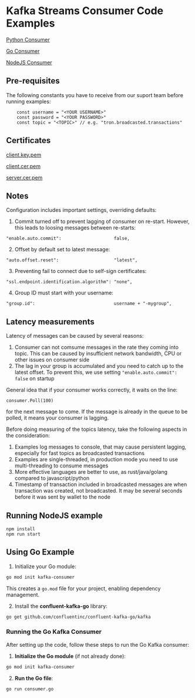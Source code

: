# Kafka Streams Consumer Code Examples

[Python Consumer](/consumer.py)

[Go Consumer](/consumer.go)

[NodeJS Consumer](/consumer.js)


## Pre-requisites

The following constants you have to receive from our suport team before running examples:

```
	const username = "<YOUR USERNAME>"
	const password = "<YOUR PASSWORD>"
	const topic = "<TOPIC>" // e.g. "tron.broadcasted.transactions"
```

## Certificates

[client.key.pem](/client.key.pem)

[client.cer.pem](/client.cer.pem)

[server.cer.pem](/server.cer.pem)

## Notes

Configuration includes important settings, overriding defaults:

1. Commit turned off to prevent lagging of consumer on re-start. However, this leads to loosing messages between re-starts:
```
"enable.auto.commit":                    false,
```

2. Offset by default set to latest message:

```
"auto.offset.reset":                     "latest",
```

3. Preventing fail to connect due to self-sign certificates:

```
"ssl.endpoint.identification.algorithm": "none",
```

4. Group ID must start with your username:

```
"group.id":                              username + "-mygroup",
```

## Latency measurements

Latency of messages can be caused by several reasons:

1. Consumer can not comsume messages in the rate they coming into topic. This can be caused by insufficient network bandwidth, CPU or other issues on consumer side
2. The lag in your group is accumulated and you need to catch up to the latest offset. To prevent this, we use setting ```"enable.auto.commit": false``` on startup

General idea that if your consumer works correctly, it waits on the line:

```
consumer.Poll(100)
```

for the next message to come. If the message is already in the queue to be polled, it means your consumer is lagging.

Before doing measuring of the topics latency, take the following aspects in the consideration:

1. Examples log messages to console, that may cause persistent lagging, especially for fast topics as broadcasted transactions
2. Examples are single-threaded, in production mode you  need to use multi-threading to consume messages
3. More effective languages are better to use, as rust/java/golang compared to javascript/python
4. Timestamp of transaction included in broadcasted messages are when transaction was created, not broadcasted. It may be several seconds before it was sent by wallet to the node

## Running NodeJS example

```
npm install
npm run start
```

## Using Go Example

1. Initialize your Go module:

```bash
go mod init kafka-consumer
```

This creates a `go.mod` file for your project, enabling dependency management.

2. Install the **confluent-kafka-go** library:

```bash
go get github.com/confluentinc/confluent-kafka-go/kafka
```

### Running the Go Kafka Consumer

After setting up the code, follow these steps to run the Go Kafka consumer:

1. **Initialize the Go module** (if not already done):

```bash
go mod init kafka-consumer
```

2. **Run the Go file**:

```bash
go run consumer.go
```
